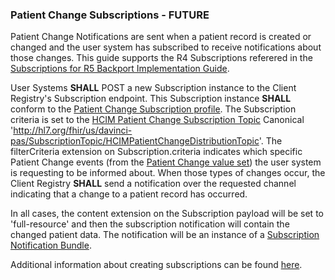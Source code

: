 

### Patient Change Subscriptions - FUTURE

Patient Change Notifications are sent when a patient record is created or changed and the user system has subscribed to receive notifications about those changes.  This guide supports the R4 Subscriptions referered in the [Subscriptions for R5 Backport Implementation Guide](http://hl7.org/fhir/uv/subscriptions-backport/).

User Systems **SHALL** POST a new Subscription instance to the Client Registry's Subscription endpoint.  This Subscription instance **SHALL** conform to the [Patient Change Subscription profile](StructureDefinition-HCIMPatientChangeSubscription.html).  The Subscription criteria is set to the [HCIM Patient Change Subscription Topic](SubscriptionTopic-HCIMPatientChangeDistributionTopic.html) Canonical 'http://hl7.org/fhir/us/davinci-pas/SubscriptionTopic/HCIMPatientChangeDistributionTopic'.  The filterCriteria extension on Subscription.criteria indicates which specific Patient Change events (from the [Patient Change value set](ValueSet-bc-client-registry-patient-change-notification-events-value-set.html)) the user system is requesting to be informed about.  When those types of changes occur, the Client Registry **SHALL** send a notification over the requested channel indicating that a change to a patient record has occurred.

In all cases, the content extension on the Subscription payload will be set to 'full-resource' and then the subscription notification will contain the changed patient data.  The notification will be an instance of a [Subscription Notification Bundle](StructureDefinition-bc-subscription-notification-bundle.html).

Additional information about creating subscriptions can be found [here]({{site.data.fhir.path}}subscription.html).

